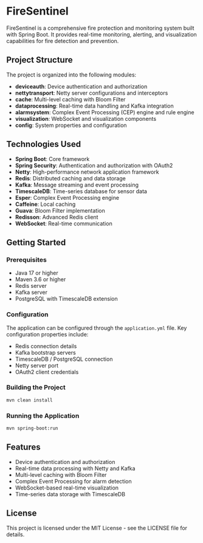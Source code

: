 # FireSentinel

FireSentinel is a comprehensive fire protection and monitoring system built with Spring Boot. It provides real-time monitoring, alerting, and visualization capabilities for fire detection and prevention.

## Project Structure

The project is organized into the following modules:

- **deviceauth**: Device authentication and authorization
- **nettytransport**: Netty server configurations and interceptors
- **cache**: Multi-level caching with Bloom Filter
- **dataprocessing**: Real-time data handling and Kafka integration
- **alarmsystem**: Complex Event Processing (CEP) engine and rule engine
- **visualization**: WebSocket and visualization components
- **config**: System properties and configuration

## Technologies Used

- **Spring Boot**: Core framework
- **Spring Security**: Authentication and authorization with OAuth2
- **Netty**: High-performance network application framework
- **Redis**: Distributed caching and data storage
- **Kafka**: Message streaming and event processing
- **TimescaleDB**: Time-series database for sensor data
- **Esper**: Complex Event Processing engine
- **Caffeine**: Local caching
- **Guava**: Bloom Filter implementation
- **Redisson**: Advanced Redis client
- **WebSocket**: Real-time communication

## Getting Started

### Prerequisites

- Java 17 or higher
- Maven 3.6 or higher
- Redis server
- Kafka server
- PostgreSQL with TimescaleDB extension

### Configuration

The application can be configured through the `application.yml` file. Key configuration properties include:

- Redis connection details
- Kafka bootstrap servers
- TimescaleDB / PostgreSQL connection
- Netty server port
- OAuth2 client credentials

### Building the Project

```bash
mvn clean install
```

### Running the Application

```bash
mvn spring-boot:run
```

## Features

- Device authentication and authorization
- Real-time data processing with Netty and Kafka
- Multi-level caching with Bloom Filter
- Complex Event Processing for alarm detection
- WebSocket-based real-time visualization
- Time-series data storage with TimescaleDB

## License

This project is licensed under the MIT License - see the LICENSE file for details. 